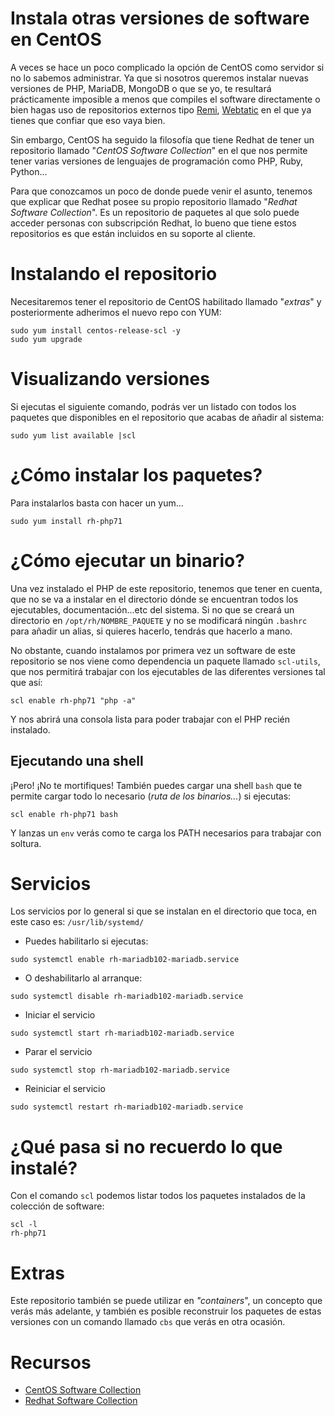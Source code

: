 # Instala otras versiones de software en CentOS

A veces se hace un poco complicado la opción de CentOS como servidor si no lo sabemos administrar. Ya que si nosotros queremos instalar nuevas versiones de PHP, MariaDB, MongoDB o que se yo, te resultará prácticamente imposible a menos que compiles el software directamente o bien hagas uso de repositorios externos tipo [Remi](https://rpms.remirepo.net?target=_blank), [Webtatic](https://webtatic.com?target=_blank) en el que ya tienes que confiar que eso vaya bien.

Sin embargo, CentOS ha seguido la filosofía que tiene Redhat de tener un repositorio llamado "_CentOS Software Collection_" en el que nos permite tener varias versiones de lenguajes de programación como PHP, Ruby, Python...

Para que conozcamos un poco de donde puede venir el asunto, tenemos que explicar que Redhat posee su propio repositorio llamado "_Redhat Software Collection_". Es un repositorio de paquetes al que solo puede acceder personas con subscripción Redhat, lo bueno que tiene estos repositorios es que están incluidos en su soporte al cliente.

# Instalando el repositorio
Necesitaremos tener el repositorio de CentOS habilitado llamado "_extras_" y posteriormente adherimos el nuevo repo con YUM:
```
sudo yum install centos-release-scl -y
sudo yum upgrade
```

# Visualizando versiones
Si ejecutas el siguiente comando, podrás ver un listado con todos los paquetes que disponibles en el repositorio que acabas de añadir al sistema:
```
sudo yum list available |scl 
```

# ¿Cómo instalar los paquetes?
Para instalarlos basta con hacer un yum...
```
sudo yum install rh-php71
```
# ¿Cómo ejecutar un binario?
Una vez instalado el PHP de este repositorio, tenemos que tener en cuenta, que no se va a instalar en el directorio dónde se encuentran todos los ejecutables, documentación...etc del sistema. Si no que se creará un directorio en `/opt/rh/NOMBRE_PAQUETE` y no se modificará ningún `.bashrc` para añadir un alias, si quieres hacerlo, tendrás que hacerlo a mano.

No obstante, cuando instalamos por primera vez un software de este repositorio se nos viene como dependencia un paquete llamado `scl-utils`, que nos permitirá trabajar con los ejecutables de las diferentes versiones tal que así:
```
scl enable rh-php71 "php -a"
```
Y nos abrirá una consola lista para poder trabajar con el PHP recién instalado.

## Ejecutando una shell
¡Pero! ¡No te mortifiques! También puedes cargar una shell `bash` que te permite cargar todo lo necesario (_ruta de los binarios..._) si ejecutas:
```
scl enable rh-php71 bash
```
Y lanzas un `env` verás como te carga los PATH necesarios para trabajar con soltura.

# Servicios
Los servicios por lo general si que se instalan en el directorio que toca, en este caso es: `/usr/lib/systemd/`

 * Puedes habilitarlo si ejecutas:
```
sudo systemctl enable rh-mariadb102-mariadb.service
```
 * O deshabilitarlo al arranque:
```
sudo systemctl disable rh-mariadb102-mariadb.service
```
 * Iniciar el servicio
```
sudo systemctl start rh-mariadb102-mariadb.service
```
 * Parar el servicio
```
sudo systemctl stop rh-mariadb102-mariadb.service
```
 * Reiniciar el servicio
```
sudo systemctl restart rh-mariadb102-mariadb.service
```
# ¿Qué pasa si no recuerdo lo que instalé?
Con el comando `scl` podemos listar todos los paquetes instalados de la colección de software:
```
scl -l
rh-php71
```
# Extras
Este repositorio también se puede utilizar en _"containers_", un concepto que verás más adelante, y también es posible reconstruir los paquetes de estas versiones con un comando llamado `cbs` que verás en otra ocasión.

# Recursos
 * [CentOS Software Collection](https://wiki.centos.org/SpecialInterestGroup/SCLo#head-3cbac26d7e6a9d1ab72b66cd1e975d774999aa90?target=_blank)
 * [Redhat Software Collection](https://access.redhat.com/documentation/en-us/red_hat_software_collections/3/html/3.2_release_notes/chap-usage?target=_blank)